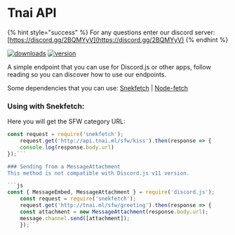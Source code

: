 # Tnai API

{% hint style="success" %}
For any questions enter our discord server: [https://discord.gg/2BQMYyV](https://discord.gg/2BQMYyV)
{% endhint %}

[![downloads](https://img.shields.io/npm/v/tnai.svg?style=for-the-badge)](https://www.npmjs.com/package/tnai)
[![version](https://img.shields.io/npm/dt/tnai.svg?style=for-the-badge)](https://www.npmjs.com/package/tnai)


A simple endpoint that you can use for Discord.js or other apps, follow reading so you can discover how to use our endpoints.

Some dependencies that you can use: [Snekfetch](https://www.npmjs.com/package/snekfetch) | [Node-fetch](https://www.npmjs.com/package/node-fetch)

### Using with Snekfetch:
Here you will get the SFW category URL:

```js
const request = require('snekfetch');
    request.get('http://api.tnai.ml/sfw/kiss').then(response => { 
    console.log(response.body.url)
});```

### Sending from a MessageAttachment
This method is not compatible with Discord.js v11 version.

```js
const { MessageEmbed, MessageAttachment } = require('discord.js');
    const request = require('snekfetch');
    request.get('http://tnai.ml/sfw/greeting').then(response => {
    const attachment = new MessageAttachment(response.body.url);
    message.channel.send([attachment]);
    });```
